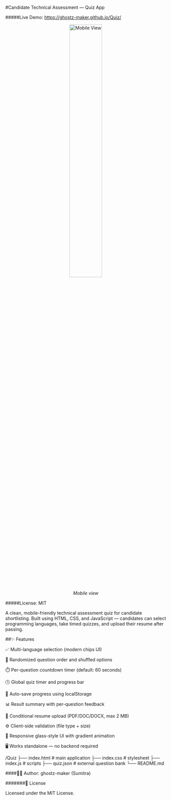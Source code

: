 #Candidate Technical Assessment — Quiz App

#####Live Demo: https://ghostz-maker.github.io/Quiz/

<p align="center">
  <img src="Quiz.gif" width="45%" alt="Mobile View">
</p>

<p align="center">
  <em>Mobile view</em>
</p>

#####License: MIT

A clean, mobile-friendly technical assessment quiz for candidate shortlisting.
Built using HTML, CSS, and JavaScript — candidates can select programming languages, take timed quizzes, and upload their resume after passing.

##✨ Features

✅ Multi-language selection (modern chips UI)

🔀 Randomized question order and shuffled options

⏱️ Per-question countdown timer (default: 60 seconds)

🕒 Global quiz timer and progress bar

💾 Auto-save progress using localStorage

📊 Result summary with per-question feedback

📎 Conditional resume upload (PDF/DOC/DOCX, max 2 MB)

⚙️ Client-side validation (file type + size)

🧩 Responsive glass-style UI with gradient animation

🖥️ Works standalone — no backend required

/Quiz
 ├── index.html        # main application
 ├── index.css             # stylesheet
 ├── index.js            # scripts
 ├── quiz.json         # external question bank
 └── README.md

####🧑‍💻 Author: ghostz-maker (Sumitra)

#######📜 License

Licensed under the MIT License.
